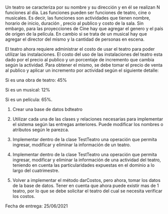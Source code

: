 Un teatro se caracteriza por su nombre y su dirección y en él se realizan N funciones al día. Las funciones pueden ser funciones de teatro, cine o musicales. Es decir, las funciones son actividades que tienen nombre, horario de inicio, duración , precio al publico y costo de la sala. Sin embargo, para las proyecciones de Cine hay que agregar el genero y el país de origen de la película. En cambio si se trata de un musical hay que agregar el director del mismo y la cantidad de personas en escena.

El teatro ahora requiere administrar el costo de usar el teatro para poder utilizar las instalaciones. El costo del uso de las instalaciones del teatro esta dado por el precio al publico y un porcentaje de incremento que cambia según la actividad. Para obtener el mismo, se debe tomar el precio de venta al publico y aplicar un incremento por actividad según el siguiente detalle:

Si es una obra de teatro: 45%

Si es un musical: 12%

Si es un película: 65%.

1. Crear una base de datos bdteatro

2. Utilizar cada una de las clases y relaciones necesarias para implementar el sistema según las entregas anteriores. Puede modificar los nombres o atributos según le parezca.

4. Implementar dentro de la clase TestTeatro una operación que permita ingresar, modificar y eliminar la información de un teatro.

5. Implementar dentro de la clase TestTeatro una operación que permita ingresar, modificar y eliminar la información de una actividad del teatro, teniendo en cuenta las particularidades expuestas en el dominio a lo largo del cuatrimestre.

9. Volver a implementar el método darCostos, pero ahora, tomar los datos de la base de datos. Tener en cuenta que ahora puede existir mas de 1 teatro, por lo que se debe solicitar el teatro del cual se necesita verificar los costos.

Fecha de entrega: 25/06/2021
